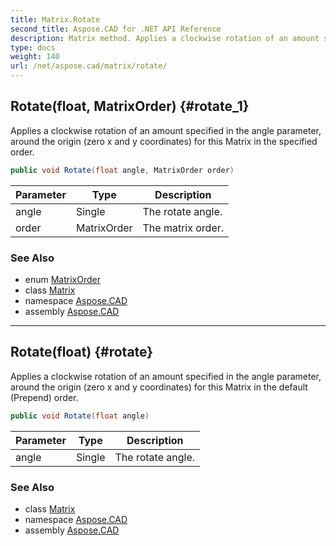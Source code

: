 ```yaml
---
title: Matrix.Rotate
second_title: Aspose.CAD for .NET API Reference
description: Matrix method. Applies a clockwise rotation of an amount specified in the angle parameter around the origin zero x and y coordinates for this Matrix in the specified order
type: docs
weight: 140
url: /net/aspose.cad/matrix/rotate/
---
```

## Rotate(float, MatrixOrder) {#rotate_1}

Applies a clockwise rotation of an amount specified in the angle parameter, around the origin (zero x and y coordinates) for this Matrix in the specified order.

```csharp
public void Rotate(float angle, MatrixOrder order)
```

| Parameter | Type | Description |
| --- | --- | --- |
| angle | Single | The rotate angle. |
| order | MatrixOrder | The matrix order. |

### See Also

* enum [MatrixOrder](../../matrixorder/)
* class [Matrix](../)
* namespace [Aspose.CAD](../../matrix/)
* assembly [Aspose.CAD](../../../)

---

## Rotate(float) {#rotate}

Applies a clockwise rotation of an amount specified in the angle parameter, around the origin (zero x and y coordinates) for this Matrix in the default (Prepend) order.

```csharp
public void Rotate(float angle)
```

| Parameter | Type | Description |
| --- | --- | --- |
| angle | Single | The rotate angle. |

### See Also

* class [Matrix](../)
* namespace [Aspose.CAD](../../matrix/)
* assembly [Aspose.CAD](../../../)


